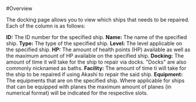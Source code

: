 #Overview

The docking page allows you to view which ships that needs to be repaired. Each of the column is as follows:

**ID:** The ID number for the specified ship.
**Name:** The name of the specified ship.
**Type:** The type of the specified ship.
**Level:** The level applicable on the specified ship.
**HP:** The amount of health points (HP) available as well as the maximum amount of HP available on the specified ship.
**Docking:** The amount of time it will take for the ship to repair via docks. "Docks" are also commonly nicknamed as baths.
**Facility:** The amount of time ti will take for the ship to be repaired if using Akashi to repair the said ship.
**Equipment:** The equipments that are on the specified ship. Where applicable for ships that can be equipped with planes the maximum amount of planes (in numerical format) will be indicated for the respective slots.